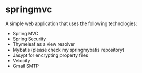# springmvc
A simple web application that uses the following technologies:
<ul>
	<li>Spring MVC </li>
	<li>Spring Security </li>
	<li>Thymeleaf as a view resolver </li>
	<li>Mybatis (please check my springmybatis repository) </li>
	<li>Jasypt for encrypting property files </li>
	<li>Velocity</li>
	<li>Gmail SMTP</li>
</ul>